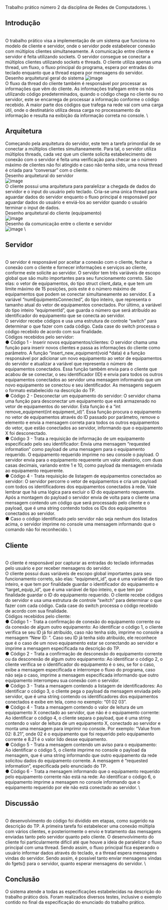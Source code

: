 Trabalho prático número 2 da disciplina de Redes de Computadores. 
\
## Introdução
\
O trabalho prático visa a implementação de um sistema que funciona no modelo de cliente e servidor,
onde o servidor pode estabelecer conexão com múltiplos clientes simultaneamente. A comunicação
entre cliente e servidor é feita utilizando sockets. O servidor consegue se conectar a múltiplos
clientes utilizando sockets e threads. O cliente utiliza apenas uma thread, um fluxo, o fluxo principal
do programa, espera por entradas do teclado enquanto que a thread espera por mensagens do
servidor.
\
Desenho arquitetural geral do sistema
![image](https://user-images.githubusercontent.com/34943649/178841500-e9a67dad-9e8a-414d-8d67-aaa5a7c481d5.png)
\
O fluxo da thread do cliente também é responsável por processar as informações que vêm do cliente.
As informações trafegam entre os nós utilizando código predeterminados, quando o código chega no
cliente ou no servidor, este se encarrega de processar a informação conforme o código recebido. A
maior parte dos códigos que trafega na rede vai com uma carga útil, onde o destinatário utiliza dessa
carga no processamento da informação e resulta na exibição da informação correta no console.
\
## Arquitetura
Começando pela arquitetura do servidor, este tem a tarefa primordial de se conectar a múltiplos
clientes simultaneamente. Para tal, o servidor utiliza múltiplos threads, cada vez que um cliente
solicita estabelecimento de conexão com o servidor é feita uma verificação para checar se o número
máximo de clientes não foi atingido e caso não tenha sido, uma nova thread é criada para
“conversar” com o cliente.
\
Desenho arquitetural do servidor
\
![image](https://user-images.githubusercontent.com/34943649/178841990-d26325b8-c5b6-4a7f-bfbe-048b6e026261.png)
\
O cliente possui uma arquitetura para paralelizar a chegada de dados do servidor e o input do
usuário pelo teclado. Cria-se uma única thread para aguardar dados do servidor enquanto o fluxo
principal é responsável por aguardar dados do usuário e enviá-los ao servidor quando o usuário
terminar o input de dados.
\
Desenho arquitetural do cliente (equipamento)
\
![image](https://user-images.githubusercontent.com/34943649/178842020-90686377-8161-4982-9a73-8cdac2fbac1b.png)
\
Desenho da comunicação entre o cliente e servidor
\
![image](https://user-images.githubusercontent.com/34943649/178842030-ce64d77b-a269-4dc6-a422-19a9d320ef21.png)
\
## Servidor
\
O servidor é responsável por aceitar a conexão com o cliente, fechar a conexão com o cliente e
fornecer informações e serviços ao cliente, conforme este solicite ao servidor.
O servidor tem três variáveis de escopo global que são muito importantes para seu funcionamento
correto. São elas: o vetor de equipamentos, do tipo struct client_data, e que tem um limite máximo de
15 posições, pois este é o número máximo de equipamentos que podem se conectar
simultaneamente ao servidor. E a variável “numEquipmentsConnected”, do tipo inteiro, que
representa o tamanho atual do vetor de equipamentos conectados. Por último, a variável do tipo
inteiro “equipmentId”, que guarda o número que será atribuído ao identificador do equipamento que
se conecta ao servidor.
\
O servidor recebe códigos e usa uma estrutura de controle “switch” para determinar o que fazer com
cada código. Cada case do switch processa o código recebido de acordo com sua finalidade.
\
Códigos recebidos pelo servidor:
\
  ● Código 1 - Inserir novos equipamentos/clientes: O servidor chama uma função para inserir
    novos clientes e passa as informações do cliente como parâmetro. A função
    “insert_new_equipment(void *data) é a função responsável por adicionar um novo
    equipamento ao vetor de equipamentos do servidor e atualizar a variável que representa o
    número de equipamentos conectados. Essa função também envia para o cliente que acabou
    de se conectar, o seu identificador (ID) e envia para todos os outros equipamentos
    conectados ao servidor uma mensagem informando que um novo equipamento se conectou
    e seu identificador. As mensagens seguem o formato estabelecido na descrição do TP.
    \
  ● Código 2 - Desconectar um equipamento do servidor: O servidor chama uma função para
    desconectar um equipamento que está armazenado no vetor de equipamentos do servidor.
    Esta função é a “int remove_equipment(int equipment_id)”. Essa função procura o
    equipamento no vetor de equipamentos através do ID passado por parâmetro, remove o
    elemento e envia a mensagem correta para todos os outros equipamentos do vetor, que
    estão conectados ao servidor, informando que o equipamento X foi desconectado.
    \
  ● Código 3 - Trata a requisição de informação de um equipamento especificado pelo seu
    identificador: Envia uma mensagem “requested information” como payload de uma
    mensagem para o equipamento requerido. O equipamento requerido imprime no seu console
    o payload. O servidor envia para o equipamento requerente um valor aleatório, com duas
    casas decimais, variando entre 1 e 10, como payload da mensagem enviada ao equipamento
    requerente.
    \
  ● Código 4 - Trata requisição de listagem de equipamentos conectados ao servidor: O servidor
    percorre o vetor de equipamentos e cria um payload com todos os identificadores dos
    equipamentos conectados à rede. Vale lembrar que há uma lógica para excluir o ID do
    equipamento requerente. Após a montagem do payload o servidor envia de volta para o
    cliente uma mensagem contendo um código que será processado pelo cliente e o payload,
    que é uma string contendo todos os IDs dos equipamentos conectados ao servidor.
    \
  ● Caso o código identificado pelo servidor não seja nenhum dos listados acima, o servidor
    imprime no console uma mensagem informando que o comando não foi reconhecido.
    \
## Cliente
\
O cliente é responsável por capturar as entradas do teclado informadas pelo usuário e por receber
mensagens do servidor.
\
O cliente possui duas variáveis de escopo global importantes para seu funcionamento correto, são
elas: “equipment_id”, que é uma variável de tipo inteiro, e que tem por finalidade guardar o
identificador do equipamento e “target_equip_id”, que é uma variável de tipo inteiro, e que tem por
finalidade guardar o ID do equipamento requerido.
O cliente recebe códigos do servidor e usa uma estrutura de controle “switch” para determinar o que
fazer com cada código. Cada case do switch processa o código recebido de acordo com sua
finalidade.
\
Códigos recebidos pelo cliente:
\
  ● Código 1 - Trata a confirmação de conexão do equipamento corrente ou da conexão de
    algum outro equipamento: Ao identificar o código 1, o cliente verifica se seu ID já foi
    atribuído, caso não tenha sido, imprime no console a mensagem “New ID: <X>”. Caso seu ID
    já tenha sido atribuído, ele reconhece que é o caso de um novo equipamento estar se
    conectando ao servidor e imprime a mensagem especificada na descrição do TP.
  \
  ● Código 2 - Trata a confirmação de desconexão do equipamento corrente ou da desconexão
    de algum outro equipamento: Ao identificar o código 2, o cliente verifica se o identificador do
    equipamento é o seu, se for o caso, exibe a mensagem especificada e interrompe o fluxo do
    programa, caso não seja o caso, imprime a mensagem especificada informando que outro
    equipamento interrompeu sua conexão com o servidor.
  \
  ● Código 3 - Trata a mensagem contendo a listagem de identificadores: Ao identificar o código
    3, o cliente pega o payload da mensagem enviada pelo servidor, que é uma string contendo
    os identificadores dos equipamentos conectados e exibe em tela, como no exemplo: “01 02
    03”.
  \
  ● Código 4 - Trata a mensagem contendo o valor de leitura de um equipamento X conectado
    ao servidor, que não é o equipamento corrente: Ao identificar o código 4, o cliente separa o
    payload, que é uma string contendo o valor de leitura de um equipamento X, conectado ao
    servidor e monta uma mensagem para imprimir no console. Por exemplo: “Value from 02:
    8.21”, onde 02 é o equipamento que foi requerido pelo equipamento corrente e 8.21 é o valor
    lido desse equipamento.
  \
  ● Código 5 - Trata a mensagem contendo um aviso para o equipamento: Ao identificar o código
    5, o cliente imprime no console o payload da mensagem, que é uma string informando que
    outro equipamento da rede solicitou dados do equipamento corrente. A mensagem é
    “requested information”, especificada pelo enunciado do TP.
  \
  ● Código 6 - Trata a mensagem informando que o equipamento requerido pelo equipamento
    corrente não está na rede: Ao identificar o código 6, o equipamento imprime a mensagem no
    console informando que o equipamento requerido por ele não está conectado ao servidor.
  \
## Discussão
\
O desenvolvimento do código foi dividido em etapas, como sugerido na descrição do TP. A primeira
tarefa foi estabelecer uma conexão múltipla com vários clientes, e posteriormente o envio e
tratamento das mensagens enviadas tanto pelo servidor quanto pelo cliente. O desenvolvimento do
cliente foi particularmente difícil até que houve a ideia de paralelizar o fluxo principal com uma thread.
Sendo assim, o fluxo principal fica esperando o usuário informar dados através do teclado, e a thread
espera mensagens vindas do servidor. Sendo assim, é possível tanto enviar mensagens vindas do
fgets() para o servidor, quanto esperar mensagens do servidor.
\
## Conclusão
O sistema atende a todas as especificações estabelecidas na descrição do trabalho prático dois.
Foram realizados diversos testes, inclusive o exemplo contido no final da especificação do enunciado
do trabalho prático.
